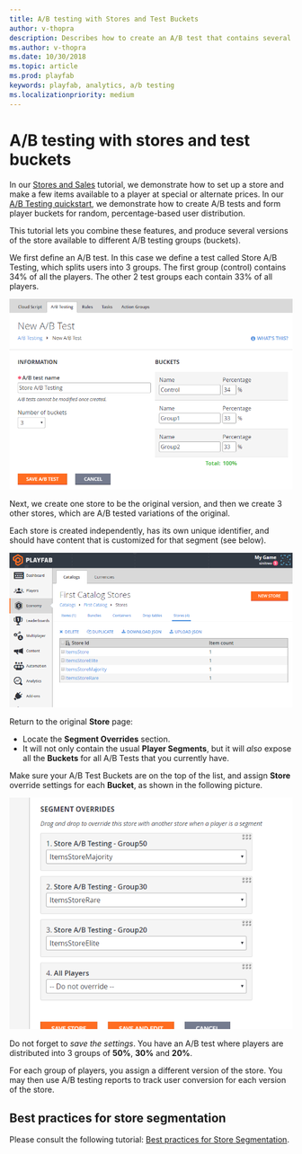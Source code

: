 ```yaml
---
title: A/B testing with Stores and Test Buckets
author: v-thopra
description: Describes how to create an A/B test that contains several versions of a store that are available to different A/B testing groups (buckets).
ms.author: v-thopra
ms.date: 10/30/2018
ms.topic: article
ms.prod: playfab
keywords: playfab, analytics, a/b testing
ms.localizationpriority: medium
---
```


# A/B testing with stores and test buckets

In our [Stores and Sales](../../commerce/stores/stores-and-sales.md) tutorial, we demonstrate how to set up a store and make a few items available to a player at special or alternate prices. In our [A/B Testing quickstart](quickstart.md), we demonstrate how to create A/B tests and form player
buckets for random, percentage-based user distribution.

This tutorial lets you combine these features, and produce several versions of the store available to different A/B testing groups (buckets).

We first define an A/B test. In this case we define a test called Store A/B Testing, which splits users into 3 groups. The first group (control) contains 34% of all the players. The other 2 test groups each contain 33% of all players.

![Game Manager - New A/B Test](media/tutorials/game-manager-new-ab-test.png)  

Next, we create one store to be the original version, and then we create 3 other stores, which are A/B tested variations of the original.

Each store is created independently, has its own unique identifier, and should have content that is customized for that segment (see below).

![Game Manager - Economy - Catalogs - Stores](media/tutorials/game-manager-economy-catalogs-stores.png)  

Return to the original **Store** page:

- Locate the **Segment Overrides** section.
- It will not only contain the usual **Player Segments**, but it will *also* expose all the **Buckets** for all A/B Tests that you currently have.

Make sure your A/B Test Buckets are on the top of the list, and assign **Store** override settings for each **Bucket**, as shown in the following picture.

![Game Manager - Stores - Segment Overrides](media/tutorials/game-manager-stores-segment-overrides.png)

Do not forget to *save the settings*. You have an A/B test where players are distributed into 3 groups of **50%**, **30%** and **20%**.

For each group of players, you assign a different version of the store. You may then use A/B testing reports to track user conversion for each version of the store.

## Best practices for store segmentation

Please consult the following tutorial: [Best practices for Store Segmentation](../../commerce/stores/best-practices-for-store-segmentation.md).

